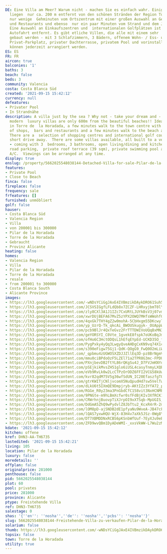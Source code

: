 ```yaml
---
DE: Eine Villa am Meer? Warum nicht - machen Sie es einfach wahr. Einige moderne Neubau-Luxusvillen
  liegen  nur ca. 200 m entfernt von den schönen Stränden der Region Torre de la Horadada,
  nur wenige  Gehminuten vom Ortszentrum mit einer großen Auswahl an Geschäften, Bars
  und Restaurants und ebenso  nur ein paar Minuten vom Strand und dem Jachthafen entfernt.
  Eine Auswahl an Einkaufszentren und  internationalen Golfplätzen ist nur eine kurze
  Autofahrt entfernt. Es gibt etliche Villen, die alle mit einem sehr  hohen Standard
  gebaut werden - mit 3 Schlafzimmern, 3 Bädern, offenem Wohn- / Ess- und  Küchenbereich,
  Privat-Parkplatz, privater Dachterrasse, privatem Pool und vorinstallierter Klimaanlage.  Besichtigungen
  können jederzeit arrangiert werden.
ES: ES
FR: FR
aircon: true
balconies: '1'
baths: 3
beach: false
beds: 3
community: Valencia
costa: Costa Blanca Süd
created: '2021-09-15 15:42:12'
currency: null
defeatures:
- Privater Pool
- In Strandnähe
description: A villa just by the sea ? Why not - take your dream and - live it. Some
  modern  luxury villas are only 600m from the beautiful beaches!! Ideally located
  in Torre de  la Horadada, a few minutes walk to the town centre with a wide selection
  of shops,  bars and restaurants and a few minutes walk to the beach and marina.
  There are a  selection of shopping centres and international golf courses just a
  short drive away.  There are some villas available, all built to a very high standard
  - coming with 3  bedrooms, 3 bathrooms, open living/dining and kitchen area, off
  road parking,  private roof terrace (39 sqm), private swimming pool and pre-installed
  A/C.  Viewings can be arranged at any time.
display: true
enslug: /property/5662025548038144-Detached-Villa-for-sale-Pilar-de-la-Horadada/
features:
- Private Pool
- Close to Beach
finca: false
fireplace: false
frequency: sale
frfeatures: []
furnished: unmöbliert
golf: false
hauser:
- Costa Blanca Süd
- Valencia Region
- Villa
- von 200001 bis 300000
- Pilar de la Horadada
- Torre de la Horadada
- Gebraucht
- Provinz Alicante
heating: false
homes:
- Valencia Region
- Villa
- Pilar de la Horadada
- Torre de la Horadada
- resale
- from 200001 to 300000
- Costa Blanca South
- Alicante Province
images:
- https://lh3.googleusercontent.com/-wNDsYCiGgJAxE4IVBmzikDAykDRO61Suh5EDusdhnb_w2oxxVYNozZQJ2570_b6rRamgiqyPiNqvszEwD8jXj607gMDHdIUKA=w640-rj-e30-l100
- https://lh3.googleusercontent.com/JCSVSIGgfLFLdQb8x7ZCZF-LHRxyjbmT0lY_oAG2Tv3UPH7nJYkD7ZAA0VheXWd7u2lMFli1UelaAIE4agklqvWRUIJstLbJtQ=w640-rj-e30-l100
- https://lh3.googleusercontent.com/zly8CXl3A1J1IZc7CxURtLJUYkBsV3j07vmulfGh8mT_YK5ogcs43ideHN2Y4-V46uX073TrVu76fB1S6u43FmMbnfjHFjVKAxQ=w640-rj-e30-l100
- https://lh3.googleusercontent.com/xwrDUjBEFA67MvZ5zYPX2OWQ7MHfsWWohfGzjm4ESzAjD1EO0kbZq4v8DBMdtCWWDOegfPRCGzQMB2V0uu9TVMoSCCh2o6KAthI=w640-rj-e30-l100
- https://lh3.googleusercontent.com/4qxGk7THY4gZ2w0mohA-5CbHxgm55DKcwylEqZwy_T0fuazb1QObIN6QaRlI7kmNZEceANyDEubBe8ymzG-RYeLTz-sYznaFmik=w640-rj-e30-l100
- https://lh3.googleusercontent.com/yp_UzrQ-Tk_qkcAi_BWOUSkugyk-_OUAppW6uynOEZXMY3DNisofKTOSd6WOPkj7HTC_IyvpbYmTm4a7qNl5oeQNLEwZAF9hUg=w640-rj-e30-l100
- https://lh3.googleusercontent.com/pcb9BlJr4QxTeGvz2FrTTTDWIVoUQqBxMN39HLDbfsgorwbUArTUF2xjbcrZtWdyXL9Ui2HOfkUcOXPn_ACDrAflpe_yy2Ws=w640-rj-e30-l100
- https://lh3.googleusercontent.com/geYORSYI_C0Vte_1gvekE8fspk7oUKoBqJm2gX8eJzpcYZ-z8tzGU_4zqDmuKysSSG-e_AC-Ob5vTqc3zd0Z73dXi4YMpTQn=w640-rj-e30-l100
- https://lh3.googleusercontent.com/ofHo6C3HctODQsL1hEfqEYpEd-UCKD35O_fZ9zRUFUHG_730T0GYKzEfPXLMO3B-TwnhtORtwcv_uJGyHHlomJloynFyqPQgEls=w640-rj-e30-l100
- https://lh3.googleusercontent.com/PygPxky4yQq3LwgyQveAHDgCxKN9vq74X1coA83ok0kda7D-VaYZjGXJ-CBTCEarU5t_r7q2a9SRtgDMH10TrSalb4AuYhwLoIg=w640-rj-e30-l100
- https://lh3.googleusercontent.com/s390eFigw75Gj1-QdK-QOgG9_FwQ0O2mLiWYn5qvnkpAyANWZiRl5RFFsozQ9b2znKrmbOQWWAtVLX4T-JIIv6WJQVISfybH=w640-rj-e30-l100
- https://lh3.googleusercontent.com/_qpbmu4zUGWOSXZDJJZllEq3D-pz8BrNgmVTzReyn9wPWIKTWAT1pIOurWhHkMAyjZMr5Av35ruQpZF-2uk__PRIdCWotSqVkQ=w640-rj-e30-l100
- https://lh3.googleusercontent.com/mmu0ciBPdoOzF5LZEl71a2TPR8G3mc-FPDUMoRoXux4iiSye2FimXRgbPuiwBKkpfYZuU-Ym6HUN3C-XmG7Vy9-7d8-1_M_ZRg=w640-rj-e30-l100
- https://lh3.googleusercontent.com/PXnjbevDB2ftYL86rQKgSu4J_D7FVJmKNYowuYKWAW0SqCzgiTj603y7U0JNgwta3j_pdRb26NonWuCUfM0kM_21B7zCkf56AQ=w640-rj-e30-l100
- https://lh3.googleusercontent.com/pSEjkikMvsZH51glo6iUSL4casyTnmyLXQBwDnaTg4X5QPw_0fahMw2Ze9CRMthJGWE6DgyIDfD4ep2e8K4APa_jMrIGE4JFAQ=w640-rj-e30-l100
- https://lh3.googleusercontent.com/eVb9RvLk0w2LcCTPzOrODZ6FFI2VCG58kUwwLMW6QoCr6nvy10H3fd1cfCcgZrOqJwF-JccTD043HiuQNGwdwhQS0_TDG2HvwA=w640-rj-e30-l100
- https://lh3.googleusercontent.com/kvr82qdM75V5g36wfSdUN_IC20EfaszfgTQrwF4LqURYXiqtQC9PhTCNoumjTBXPamPNynfoF-CoWQ9S_EpwD2l16w6h8Ewlyw=w640-rj-e30-l100
- https://lh3.googleusercontent.com/gtrKWITjCNljvcomX5NuQpudHd7sw5VelTwqwkBjc2R5gruPkXubI4kozMsSkpJU39KYk3M0LarC30xEoxwriS852ldMz4xy5A=w640-rj-e30-l100
- https://lh3.googleusercontent.com/dLkU6t5IXmQE9Dmpjryb-AKtIZz3YfA72_pHsO9rx9EX7mmiWCX7OLypJ61NmuzzvwfvUcMdHVsbvU3jGSQilAAOJqpfySx0vg=w640-rj-e30-l100
- https://lh3.googleusercontent.com/RGGe_R0y23ma3PnGbdCfC158vit3NxHCNMPSAYDdFIX3CAlq2JnayCOTjxRsX4UZNhjAEltuQiOEzu9_0NjsCO5EcXCd99Trig=w640-rj-e30-l100
- https://lh3.googleusercontent.com/9PNGte-m9hLBmXcfwr0sfFdBjKIv3XfRCK1DAyTa6xp4MRM7-qgmCJaJMsmwATLwSjyBYNljk_IQDAfq5KciZd6p-yLYrhfYGg=w640-rj-e30-l100
- https://lh3.googleusercontent.com/CRWrhnjBuovpTiXJrpOI9xXTSqb-MpUGIS_QKyHvjjbRI03_sEby1INxRh4FvEHrTuFFStcA64tFOZKlwq2_kUkO51VZx5ww=w640-rj-e30-l100
- https://lh3.googleusercontent.com/DdGmA5ZhQ9wPydvlZ8JbTtu2_KcxR4rR-2mDaZ9ymfJHq6j9PFt0mlgz_nKD3llXW6rE_BkAfSw_nQ6bNEXEx6_-UcDEzjSCWWY=w640-rj-e30-l100
- https://lh3.googleusercontent.com/lOM8pD-ajSNDB2dE1pfyaNu9WveA-JB47cFKLUqvs0rvD9vXdx3kuE-jS0rmblDOJWuIPkV72lUposEPt2YcFqRwC-IbuZlfe3k=w640-rj-e30-l100
- https://lh3.googleusercontent.com/lQAS7yxwHQU-WjX-83H4v7aXk5JSz-0Wg8Yk9hkQZi6mHVgHwe4d4A2B_eLh9SVaW_pbYSQiZtvrRJDrqITciju5UXDDdqhH5A=w640-rj-e30-l100
- https://lh3.googleusercontent.com/DT7XBMDDNxRCBS6pKSnbWfUuf-7EyXJu9eBrqGo6MNkx30a_Fkz7L1tN6rI_muuhU_R-qTqUOISJNuUuNIXuern6bdtpidTrZg=w640-rj-e30-l100
- https://lh3.googleusercontent.com/ZFD9wvQBm1DyADeWMI-_xxsVkWW-L7Wu2zMCMcRqPGzeINBN51umeqZQtcLxygBX7VOJE5vuNuXEZ3tT6HcrerGCB2zV1KsPYQ=w640-rj-e30-l100
kdate: '2021-09-15 15:42:12'
kitchen: offene
kref: DHN3-AA-TH6735
lastedited: '2021-09-15 15:42:21'
living: 105
location: Pilar de la Horadada
luxury: false
moredetails: ''
offplan: false
originalprice: 281000
penthouse: false
pid: 5662025548038144
plot: 60
pool: privates
price: 281000
province: Alicante
ptype: Freistehende Villa
ref: DHN3-TH6735
salestage: 0
shas: '{''en'': ''nosha'',''de'': ''nosha'',''pcbs'': ''nosha''}'
slug: 5662025548038144-Freistehende-Villa-zu-verkaufen-Pilar-de-la-Horadada/
solarium: false
thumb: https://lh3.googleusercontent.com/-wNDsYCiGgJAxE4IVBmzikDAykDRO61Suh5EDusdhnb_w2oxxVYNozZQJ2570_b6rRamgiqyPiNqvszEwD8jXj607gMDHdIUKA=w400-h240-n-rj-e30-l100
topsix: false
town: Torre de la Horadada
utility: true
---
```

